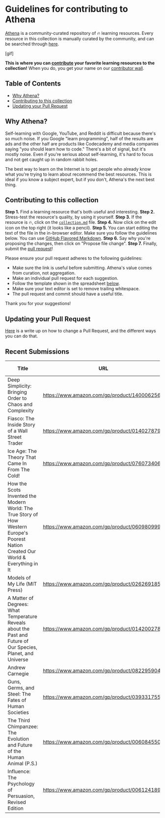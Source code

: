 # Guidelines for contributing to Athena
[Athena](https://www.athena.cool) is a community-curated repository of 🔥 learning resources. Every resource in this collection is manually curated by the community, and can be searched through [here](https://www.athena.cool).

[gif]

**This is where you can [contribute](#contributing-to-this-collection) your favorite learning resources to the collection!** When you do, you get your name on our [contributor wall](https://www.athena.cool/contributors).

## Table of Contents

- [Why Athena?](#why-athena)
- [Contributing to this collection](#contributing-to-this-collection)
- [Updating your Pull Request](#updating-your-pull-request)

## Why Athena?

Self-learning with Google, YouTube, and Reddit is difficult because there's so much noise. If you Google "learn programming", half of the results are ads and the other half are products like Codecademy and media companies saying "you should learn how to code." There's a bit of signal, but it's mostly noise. Even if you're serious about self-learning, it's hard to focus and not get caught up in random rabbit holes.

The best way to learn on the Internet is to get people who already know what you're trying to learn about recommend the best resources. This is ideal if you know a subject expert, but if you don't, Athena's the next best thing.

## Contributing to this collection

**Step 1.** Find a learning resource that's both useful and interesting.
**Step 2.** Stress-test the resource's quality, by using it yourself.
**Step 3.** If the resource is 🔥, click on the [`collection.md`](/collection.md) file.
**Step 4.** Now click on the edit icon on the top right (it looks like a pencil).
**Step 5.** You can start editing the text of the file in the in-browser editor. Make sure you follow the guidelines below. You can use [GitHub Flavored Markdown](https://help.github.com/categories/writing-on-github/).
**Step 6.** Say why you're proposing the changes, then click on "Propose file change".
**Step 7.** Finally, submit the [pull request](https://help.github.com/articles/about-pull-requests/)!

Please ensure your pull request adheres to the following guidelines:

- Make sure the link is useful before submitting. Athena's value comes from curation, not aggregation.
- Make an individual pull request for each suggestion.
- Follow the template shown in the spreadsheet [below](#recent-submissions).
- Make sure your text editor is set to remove trailing whitespace.
- The pull request and commit should have a useful title.

Thank you for your suggestions!

## Updating your Pull Request

[Here](https://github.com/RichardLitt/knowledge/blob/master/github/amending-a-commit-guide.md) is a write up on how to change a Pull Request, and the different ways you can do that.

## Recent Submissions

|  **Title** | **URL** | **Kind of Content** |
|  ------ | ------ | ------ |
|  Deep Simplicity: Bringing Order to Chaos and Complexity | https://www.amazon.com/gp/product/140006256X | Books |
|  Fiasco: The Inside Story of a Wall Street Trader | https://www.amazon.com/gp/product/0140278796 | Books |
|  Ice Age: The Theory That Came In From The Cold! | https://www.amazon.com/gp/product/0760734062 | Books |
|  How the Scots Invented the Modern World: The True Story of How Western Europe's Poorest Nation Created Our World & Everything in It | https://www.amazon.com/gp/product/0609809997 | Books |
|  Models of My Life (MIT Press) | https://www.amazon.com/gp/product/026269185X | Books |
|  A Matter of Degrees: What Temperature Reveals about the Past and Future of Our Species, Planet, and Universe | https://www.amazon.com/gp/product/014200278X | Books |
|  Andrew Carnegie | https://www.amazon.com/gp/product/0822959046 | Books |
|  Guns, Germs, and Steel: The Fates of Human Societies | https://www.amazon.com/gp/product/0393317552 | Books |
|  The Third Chimpanzee: The Evolution and Future of the Human Animal (P.S.) | https://www.amazon.com/gp/product/0060845503 | Books |
|  Influence: The Psychology of Persuasion, Revised Edition | https://www.amazon.com/gp/product/006124189X | Books |
